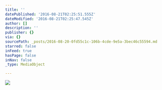```yaml
---
title: ''
datePublished: '2016-08-21T02:25:51.555Z'
dateModified: '2016-08-21T02:25:47.545Z'
author: []
description: ''
publisher: {}
via: {}
sourcePath: _posts/2016-08-20-0fd55c1c-106b-4cde-9e5a-3bec46c55594.md
starred: false
inFeed: true
hasPage: false
inNav: false
_type: MediaObject

---
```

![](https://the-grid-user-content.s3-us-west-2.amazonaws.com/49326bbb-bec9-4cc0-8a93-a90e4c8ed24d.jpg)
